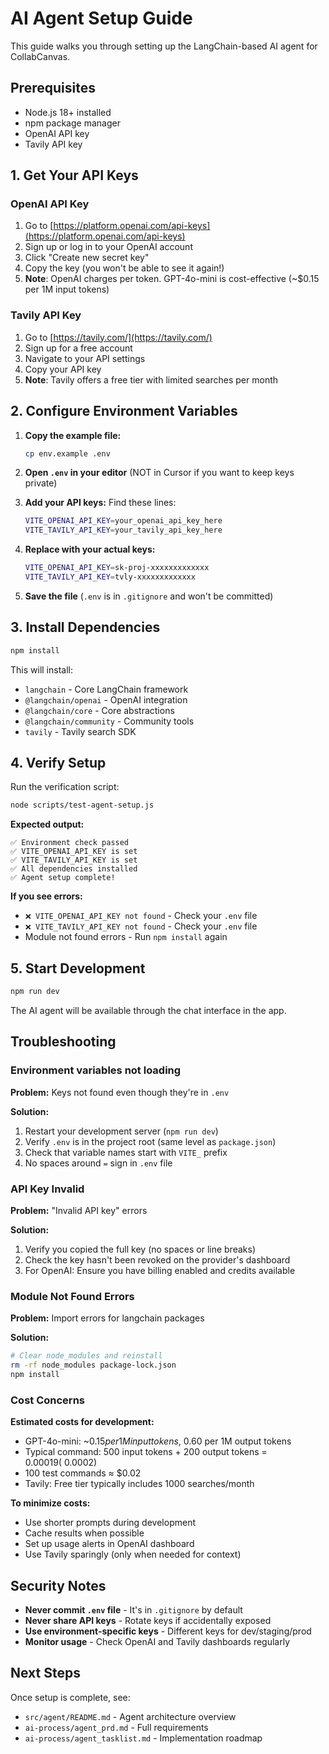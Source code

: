 # AI Agent Setup Guide

This guide walks you through setting up the LangChain-based AI agent for CollabCanvas.

## Prerequisites

- Node.js 18+ installed
- npm package manager
- OpenAI API key
- Tavily API key

## 1. Get Your API Keys

### OpenAI API Key

1. Go to [https://platform.openai.com/api-keys](https://platform.openai.com/api-keys)
2. Sign up or log in to your OpenAI account
3. Click "Create new secret key"
4. Copy the key (you won't be able to see it again!)
5. **Note**: OpenAI charges per token. GPT-4o-mini is cost-effective (~$0.15 per 1M input tokens)

### Tavily API Key

1. Go to [https://tavily.com/](https://tavily.com/)
2. Sign up for a free account
3. Navigate to your API settings
4. Copy your API key
5. **Note**: Tavily offers a free tier with limited searches per month

## 2. Configure Environment Variables

1. **Copy the example file:**
   ```bash
   cp env.example .env
   ```

2. **Open `.env` in your editor** (NOT in Cursor if you want to keep keys private)

3. **Add your API keys:**
   Find these lines:
   ```bash
   VITE_OPENAI_API_KEY=your_openai_api_key_here
   VITE_TAVILY_API_KEY=your_tavily_api_key_here
   ```

4. **Replace with your actual keys:**
   ```bash
   VITE_OPENAI_API_KEY=sk-proj-xxxxxxxxxxxxx
   VITE_TAVILY_API_KEY=tvly-xxxxxxxxxxxxx
   ```

5. **Save the file** (`.env` is in `.gitignore` and won't be committed)

## 3. Install Dependencies

```bash
npm install
```

This will install:
- `langchain` - Core LangChain framework
- `@langchain/openai` - OpenAI integration
- `@langchain/core` - Core abstractions
- `@langchain/community` - Community tools
- `tavily` - Tavily search SDK

## 4. Verify Setup

Run the verification script:

```bash
node scripts/test-agent-setup.js
```

**Expected output:**
```
✅ Environment check passed
✅ VITE_OPENAI_API_KEY is set
✅ VITE_TAVILY_API_KEY is set
✅ All dependencies installed
✅ Agent setup complete!
```

**If you see errors:**
- `❌ VITE_OPENAI_API_KEY not found` - Check your `.env` file
- `❌ VITE_TAVILY_API_KEY not found` - Check your `.env` file
- Module not found errors - Run `npm install` again

## 5. Start Development

```bash
npm run dev
```

The AI agent will be available through the chat interface in the app.

## Troubleshooting

### Environment variables not loading

**Problem:** Keys not found even though they're in `.env`

**Solution:**
1. Restart your development server (`npm run dev`)
2. Verify `.env` is in the project root (same level as `package.json`)
3. Check that variable names start with `VITE_` prefix
4. No spaces around `=` sign in `.env` file

### API Key Invalid

**Problem:** "Invalid API key" errors

**Solution:**
1. Verify you copied the full key (no spaces or line breaks)
2. Check the key hasn't been revoked on the provider's dashboard
3. For OpenAI: Ensure you have billing enabled and credits available

### Module Not Found Errors

**Problem:** Import errors for langchain packages

**Solution:**
```bash
# Clear node_modules and reinstall
rm -rf node_modules package-lock.json
npm install
```

### Cost Concerns

**Estimated costs for development:**
- GPT-4o-mini: ~$0.15 per 1M input tokens, ~$0.60 per 1M output tokens
- Typical command: 500 input tokens + 200 output tokens = $0.00019 (~$0.0002)
- 100 test commands ≈ $0.02
- Tavily: Free tier typically includes 1000 searches/month

**To minimize costs:**
- Use shorter prompts during development
- Cache results when possible
- Set up usage alerts in OpenAI dashboard
- Use Tavily sparingly (only when needed for context)

## Security Notes

- **Never commit `.env` file** - It's in `.gitignore` by default
- **Never share API keys** - Rotate keys if accidentally exposed
- **Use environment-specific keys** - Different keys for dev/staging/prod
- **Monitor usage** - Check OpenAI and Tavily dashboards regularly

## Next Steps

Once setup is complete, see:
- `src/agent/README.md` - Agent architecture overview
- `ai-process/agent_prd.md` - Full requirements
- `ai-process/agent_tasklist.md` - Implementation roadmap

